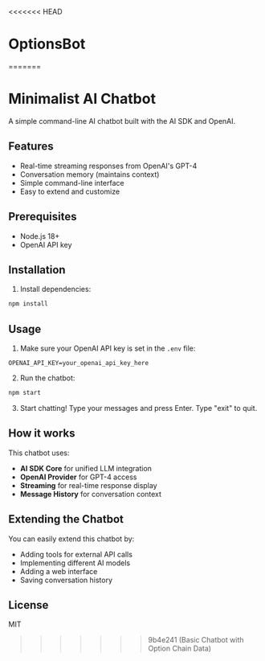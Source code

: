 <<<<<<< HEAD
# OptionsBot
=======
# Minimalist AI Chatbot

A simple command-line AI chatbot built with the AI SDK and OpenAI.

## Features

- Real-time streaming responses from OpenAI's GPT-4
- Conversation memory (maintains context)
- Simple command-line interface
- Easy to extend and customize

## Prerequisites

- Node.js 18+ 
- OpenAI API key

## Installation

1. Install dependencies:
```bash
npm install
```

## Usage

1. Make sure your OpenAI API key is set in the `.env` file:
```
OPENAI_API_KEY=your_openai_api_key_here
```

2. Run the chatbot:
```bash
npm start
```

3. Start chatting! Type your messages and press Enter. Type "exit" to quit.

## How it works

This chatbot uses:
- **AI SDK Core** for unified LLM integration
- **OpenAI Provider** for GPT-4 access
- **Streaming** for real-time response display
- **Message History** for conversation context

## Extending the Chatbot

You can easily extend this chatbot by:
- Adding tools for external API calls
- Implementing different AI models
- Adding a web interface
- Saving conversation history

## License

MIT
>>>>>>> 9b4e241 (Basic Chatbot with Option Chain Data)
